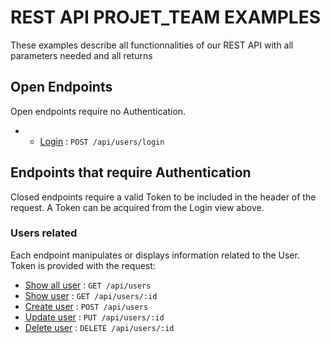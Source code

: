 # REST API PROJET_TEAM EXAMPLES

These examples describe all functionnalities of our REST API with all parameters needed and all returns

## Open Endpoints

Open endpoints require no Authentication.

- - [Login](users/login.md) : `POST /api/users/login`

## Endpoints that require Authentication

Closed endpoints require a valid Token to be included in the header of the request. A Token can be acquired from the Login view above.

### Users related

Each endpoint manipulates or displays information related to the User. Token is provided with the request:




- [Show all user](users/get.md) : `GET /api/users`
- [Show user](users/getId.md) : `GET /api/users/:id`
- [Create user](users/post.md) : `POST /api/users`
- [Update user](users/put.md) : `PUT /api/users/:id`
- [Delete user](users/delete.md) : `DELETE /api/users/:id`
